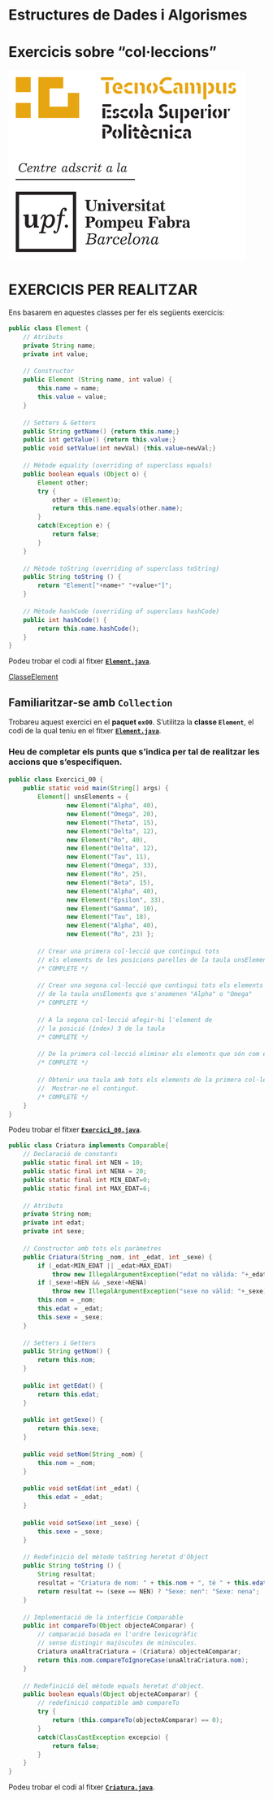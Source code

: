 
# Estructures de  Dades i Algorismes

# Exercicis sobre  “col·leccions” 

![alt text](./img/logo-tc.png)

# EXERCICIS PER  REALITZAR

Ens basarem en aquestes classes per fer els següents exercicis:

```java
public class Element {
	// Atributs
	private String name;
	private int value;

	// Constructor
	public Element (String name, int value) {
		this.name = name;
		this.value = value;
	}
	
	// Setters & Getters
	public String getName() {return this.name;}
	public int getValue() {return this.value;}
	public void setValue(int newVal) {this.value=newVal;} 
	
	// Mètode equality (overriding of superclass equals)
	public boolean equals (Object o) {
		Element other;
		try {
			other = (Element)o;
			return this.name.equals(other.name);
		}
		catch(Exception e) {
			return false;
		}
	}
	
	// Mètode toString (overriding of superclass toString)
	public String toString () {
		return "Element["+name+" "+value+"]";
	}
	
	// Mètode hashCode (overriding of superclass hashCode)
	public int hashCode() {
		return this.name.hashCode();
	}
}
```

Podeu trobar el codi al fitxer [**`Element.java`**](src/exemples/p01_exempleCollection/Element.java).

[ClasseElement](img/eda-04-ClasseElement.png)


## Familiaritzar-se amb **`Collection`**

Trobareu aquest exercici en el **paquet `ex00`**. S’utilitza la **classe `Element`**, el codi de la qual teniu en el fitxer [**`Element.java`**](./files/Element.java).

### Heu de completar els punts que s’indica per tal de realitzar les accions que s’especifiquen.

```java
public class Exercici_00 {
    public static void main(String[] args) {
        Element[] unsElements = {
                new Element("Alpha", 40),
                new Element("Omega", 20),
                new Element("Theta", 15),
                new Element("Delta", 12),
                new Element("Ro", 40),
                new Element("Delta", 12),
                new Element("Tau", 11),
                new Element("Omega", 33),
                new Element("Ro", 25),
                new Element("Beta", 15),
                new Element("Alpha", 40),
                new Element("Epsilon", 33),
                new Element("Gamma", 10),
                new Element("Tau", 18),
                new Element("Alpha", 40),
                new Element("Ro", 23) };

        // Crear una primera col·lecció que contingui tots
        // els elements de les posicions parelles de la taula unsElements.
        /* COMPLETE */

        // Crear una segona col·lecció que contingui tots els elements
        // de la taula unsElements que s'anomenen "Alpha" o "Omega"
        /* COMPLETE */

        // A la segona col·lecció afegir-hi l'element de  
        // la posició (índex) 3 de la taula
        /* COMPLETE */

        // De la primera col·lecció eliminar els elements que són com els de la segona
        /* COMPLETE */

        // Obtenir una taula amb tots els elements de la primera col·lecció.
        //  Mostrar-ne el contingut.
        /* COMPLETE */
    }
}
```

Podeu trobar el fitxer [**`Exercici_00.java`**](exercicis/Exercici_00.java).


```java
public class Criatura implements Comparable{
    // Declaració de constants
    public static final int NEN = 10;
    public static final int NENA = 20;
    public static final int MIN_EDAT=0;
    public static final int MAX_EDAT=6;
    
    // Atributs
    private String nom;
    private int edat;
    private int sexe;

    // Constructor amb tots els paràmetres
    public Criatura(String _nom, int _edat, int _sexe) {
        if (_edat<MIN_EDAT || _edat>MAX_EDAT)
            throw new IllegalArgumentException("edat no vàlida: "+_edat);
        if (_sexe!=NEN && _sexe!=NENA)
            throw new IllegalArgumentException("sexe no vàlid: "+_sexe);  
        this.nom = _nom;
        this.edat = _edat;
        this.sexe = _sexe;
    }
    
    // Setters i Getters
    public String getNom() {
        return this.nom;
    }
    
    public int getEdat() {
        return this.edat;
    }
    
    public int getSexe() {
        return this.sexe;
    }

    public void setNom(String _nom) {
        this.nom = _nom;
    }

    public void setEdat(int _edat) {
        this.edat = _edat;
    }

    public void setSexe(int _sexe) {
        this.sexe = _sexe;
    }
  
    // Redefinició del mètode toString heretat d'Object
    public String toString () {
        String resultat;
        resultat = "Criatura de nom: " + this.nom + ", té " + this.edat + " anys. ";
        return resultat += (sexe == NEN) ? "Sexe: nen": "Sexe: nena";
    }
    
    // Implementació de la interfície Comparable
    public int compareTo(Object objecteAComparar) {
        // comparació basada en l'ordre lexicogràfic
        // sense distingir majúscules de minúscules.
        Criatura unaAltraCriatura = (Criatura) objecteAComparar;
        return this.nom.compareToIgnoreCase(unaAltraCriatura.nom);
    }
    
    // Redefinició del mètode equals heretat d'object.
    public boolean equals(Object objecteAComparar) {
        // redefinició compatible amb compareTo
        try {
            return (this.compareTo(objecteAComparar) == 0);
        }
        catch(ClassCastException excepcio) {
            return false;
        }
    }
}
```
Podeu trobar el codi al fitxer [**`Criatura.java`**](./src/p0_material/Criatura.java).
